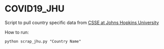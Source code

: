 # COVID19_JHU

Script to pull country specific data from [CSSE at Johns Hopkins University](https://github.com/CSSEGISandData/COVID-19/)

How to run:

```
python scrap_jhu.py "Country Name"
```

